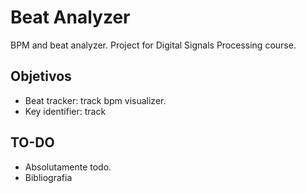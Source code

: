 # Beat Analyzer

BPM and beat analyzer. Project for Digital Signals Processing course.

## Objetivos

- Beat tracker: track bpm visualizer.
- Key identifier: track

## TO-DO

- Absolutamente todo.
- Bibliografia
